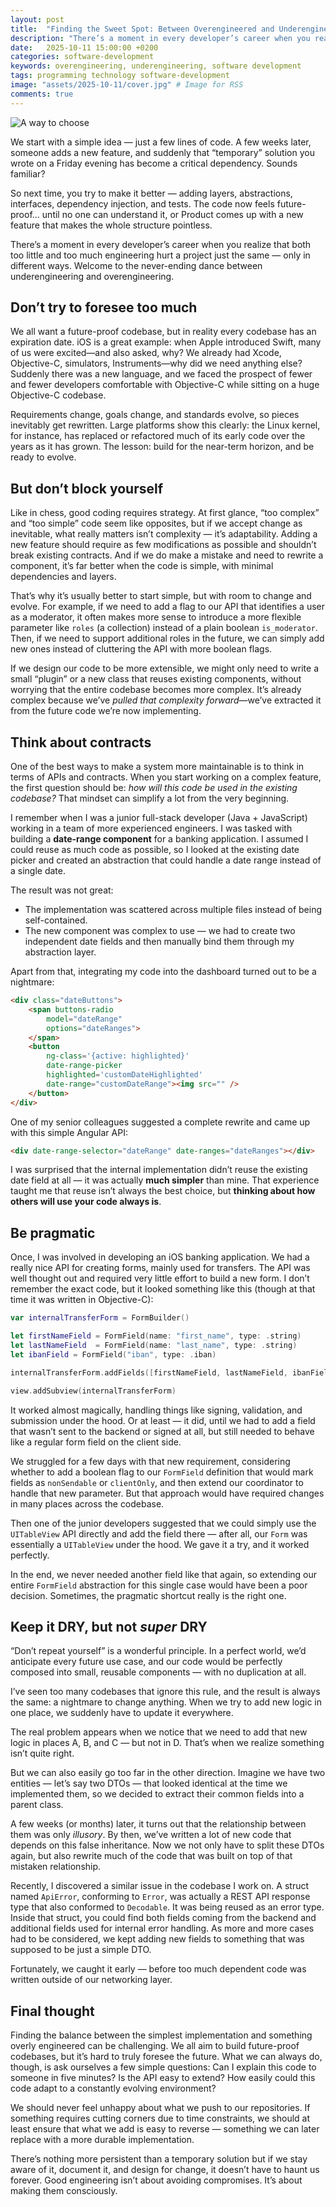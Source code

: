```yaml
---
layout: post
title:  "Finding the Sweet Spot: Between Overengineered and Underengineered Code"
description: "There’s a moment in every developer’s career when you realize that both too little and too much engineering hurt a project just the same — only in different ways."
date:   2025-10-11 15:00:00 +0200
categories: software-development
keywords: overengineering, underengineering, software development
tags: programming technology software-development
image: "assets/2025-10-11/cover.jpg" # Image for RSS
comments: true
---
```


![A way to choose]({{site.url}}/assets/2025-10-11/cover.webp)

We start with a simple idea — just a few lines of code. A few weeks later, someone adds a new feature, and suddenly that “temporary” solution you wrote on a Friday evening has become a critical dependency. Sounds familiar?

So next time, you try to make it better — adding layers, abstractions, interfaces, dependency injection, and tests. The code now feels future-proof… until no one can understand it, or Product comes up with a new feature that makes the whole structure pointless.

There’s a moment in every developer’s career when you realize that both too little and too much engineering hurt a project just the same — only in different ways. Welcome to the never-ending dance between underengineering and overengineering.

## Don’t try to foresee too much

We all want a future-proof codebase, but in reality every codebase has an expiration date. iOS is a great example: when Apple introduced Swift, many of us were excited—and also asked, why? We already had Xcode, Objective-C, simulators, Instruments—why did we need anything else? Suddenly there was a new language, and we faced the prospect of fewer and fewer developers comfortable with Objective-C while sitting on a huge Objective-C codebase. 

Requirements change, goals change, and standards evolve, so pieces inevitably get rewritten. Large platforms show this clearly: the Linux kernel, for instance, has replaced or refactored much of its early code over the years as it has grown. The lesson: build for the near-term horizon, and be ready to evolve.

## But don’t block yourself

Like in chess, good coding requires strategy. At first glance, “too complex” and “too simple” code seem like opposites, but if we accept change as inevitable, what really matters isn’t complexity — it’s adaptability. Adding a new feature should require as few modifications as possible and shouldn’t break existing contracts. And if we do make a mistake and need to rewrite a component, it’s far better when the code is simple, with minimal dependencies and layers.

That’s why it’s usually better to start simple, but with room to change and evolve. For example, if we need to add a flag to our API that identifies a user as a moderator, it often makes more sense to introduce a more flexible parameter like `roles` (a collection) instead of a plain boolean `is_moderator`. Then, if we need to support additional roles in the future, we can simply add new ones instead of cluttering the API with more boolean flags.

If we design our code to be more extensible, we might only need to write a small “plugin” or a new class that reuses existing components, without worrying that the entire codebase becomes more complex. It’s already complex because we’ve *pulled that complexity forward*—we’ve extracted it from the future code we’re now implementing.

## Think about contracts

One of the best ways to make a system more maintainable is to think in terms of APIs and contracts.
When you start working on a complex feature, the first question should be: *how will this code be used in the existing codebase?* That mindset can simplify a lot from the very beginning.

I remember when I was a junior full-stack developer (Java + JavaScript) working in a team of more experienced engineers. I was tasked with building a **date-range component** for a banking application. I assumed I could reuse as much code as possible, so I looked at the existing date picker and created an abstraction that could handle a date range instead of a single date.

The result was not great:
- The implementation was scattered across multiple files instead of being self-contained.
- The new component was complex to use — we had to create two independent date fields and then manually bind them through my abstraction layer.

Apart from that, integrating my code into the dashboard turned out to be a nightmare:

```html
<div class="dateButtons">
    <span buttons-radio
        model="dateRange"
        options="dateRanges">
    </span>
    <button 
        ng-class='{active: highlighted}'
        date-range-picker 
        highlighted='customDateHighlighted'
        date-range="customDateRange"><img src="" />
    </button>
</div>
```

One of my senior colleagues suggested a complete rewrite and came up with this simple Angular API:

```html
<div date-range-selector="dateRange" date-ranges="dateRanges"></div>
```

I was surprised that the internal implementation didn’t reuse the existing date field at all — it was actually **much simpler** than mine.
That experience taught me that reuse isn’t always the best choice, but **thinking about how others will use your code always is**.

## Be pragmatic

Once, I was involved in developing an iOS banking application. We had a really nice API for creating forms, mainly used for transfers. The API was well thought out and required very little effort to build a new form. I don’t remember the exact code, but it looked something like this (though at that time it was written in Objective-C):

```swift
var internalTransferForm = FormBuilder()

let firstNameField = FormField(name: "first_name", type: .string)
let lastNameField  = FormField(name: "last_name", type: .string)
let ibanField = FormField("iban", type: .iban)

internalTransferForm.addFields([firstNameField, lastNameField, ibanField])

view.addSubview(internalTransferForm)

```

It worked almost magically, handling things like signing, validation, and submission under the hood.
Or at least — it did, until we had to add a field that wasn’t sent to the backend or signed at all, but still needed to behave like a regular form field on the client side.

We struggled for a few days with that new requirement, considering whether to add a boolean flag to our `FormField` definition that would mark fields as `nonSendable` or `clientOnly`, and then extend our coordinator to handle that new parameter. But that approach would have required changes in many places across the codebase.

Then one of the junior developers suggested that we could simply use the `UITableView` API directly and add the field there — after all, our `Form` was essentially a `UITableView` under the hood. We gave it a try, and it worked perfectly.

In the end, we never needed another field like that again, so extending our entire `FormField` abstraction for this single case would have been a poor decision. Sometimes, the pragmatic shortcut really is the right one.

## Keep it DRY, but not _super_ DRY

“Don’t repeat yourself” is a wonderful principle. In a perfect world, we’d anticipate every future use case, and our code would be perfectly composed into small, reusable components — with no duplication at all.

I’ve seen too many codebases that ignore this rule, and the result is always the same: a nightmare to change anything. When we try to add new logic in one place, we suddenly have to update it everywhere.

The real problem appears when we notice that we need to add that new logic in places A, B, and C — but not in D. That’s when we realize something isn’t quite right.

But we can also easily go too far in the other direction. Imagine we have two entities — let’s say two DTOs — that looked identical at the time we implemented them, so we decided to extract their common fields into a parent class.

A few weeks (or months) later, it turns out that the relationship between them was only _illusory_. By then, we’ve written a lot of new code that depends on this false inheritance. Now we not only have to split these DTOs again, but also rewrite much of the code that was built on top of that mistaken relationship.

Recently, I discovered a similar issue in the codebase I work on. A struct named `ApiError`, conforming to `Error`, was actually a REST API response type that also conformed to `Decodable`. It was being reused as an error type. Inside that struct, you could find both fields coming from the backend and additional fields used for internal error handling. As more and more cases had to be considered, we kept adding new fields to something that was supposed to be just a simple DTO.

Fortunately, we caught it early — before too much dependent code was written outside of our networking layer.

## Final thought

Finding the balance between the simplest implementation and something overly engineered can be challenging. We all aim to build future-proof codebases, but it’s hard to truly foresee the future. What we can always do, though, is ask ourselves a few simple questions: Can I explain this code to someone in five minutes? Is the API easy to extend? How easily could this code adapt to a constantly evolving environment?

We should never feel unhappy about what we push to our repositories. If something requires cutting corners due to time constraints, we should at least ensure that what we add is easy to reverse — something we can later replace with a more durable implementation.

There’s nothing more persistent than a temporary solution but if we stay aware of it, document it, and design for change, it doesn’t have to haunt us forever. Good engineering isn’t about avoiding compromises. It’s about making them consciously.